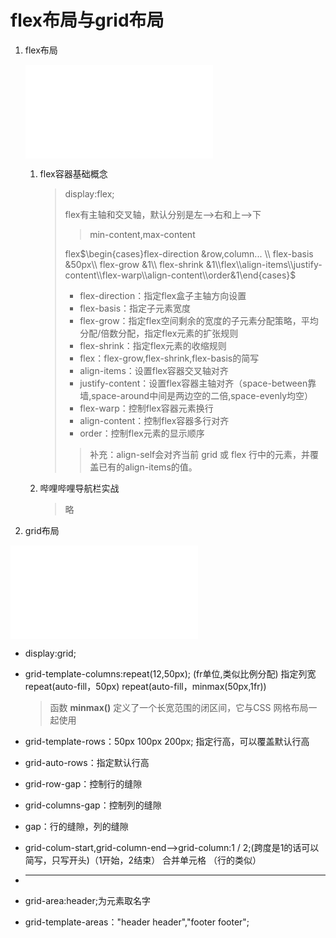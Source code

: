 # flex布局与grid布局

1. flex布局

   <iframe src="//player.bilibili.com/player.html?aid=61537661&bvid=BV1mt411c7N9&cid=107033430&page=1" scrolling="no" border="0" frameborder="no" framespacing="0" allowfullscreen="true"> </iframe>

   1. flex容器基础概念

      > display:flex;
      >
      > flex有主轴和交叉轴，默认分别是左—>右和上—>下
      >
      > > min-content,max-content
      >
      > flex$\begin{cases}flex-direction &row,column... \\ flex-basis &50px\\ flex-grow &1\\ flex-shrink &1\\flex\\align-items\\justify-content\\flex-warp\\align-content\\order&1\end{cases}$
      >
      > * flex-direction：指定flex盒子主轴方向设置
      > * flex-basis：指定子元素宽度
      > * flex-grow：指定flex空间剩余的宽度的子元素分配策略，平均分配/倍数分配，指定flex元素的扩张规则
      > * flex-shrink：指定flex元素的收缩规则
      > * flex：flex-grow,flex-shrink,flex-basis的简写
      > * align-items：设置flex容器交叉轴对齐
      > * justify-content：设置flex容器主轴对齐（space-between靠墙,space-around中间是两边空的二倍,space-evenly均空）
      > * flex-warp：控制flex容器元素换行
      > * align-content：控制flex容器多行对齐
      > * order：控制flex元素的显示顺序
      >
      > > 补充：align-self会对齐当前 grid 或 flex 行中的元素，并覆盖已有的align-items的值。

   2. 哔哩哔哩导航栏实战

      > 略

2. grid布局

  <iframe src="//player.bilibili.com/player.html?aid=606009016&bvid=BV1w84y1r7X8&cid=917055229&page=1" scrolling="no" border="0" frameborder="no" framespacing="0" allowfullscreen="true"> </iframe>

  * display:grid;

  * grid-template-columns:repeat(12,50px);    (fr单位,类似比例分配)    指定列宽    repeat(auto-fill，50px)  repeat(auto-fill，minmax(50px,1fr)) 

    > 函数 **minmax()** 定义了一个长宽范围的闭区间，它与CSS 网格布局一起使用

  * grid-template-rows：50px 100px 200px;      指定行高，可以覆盖默认行高

  * grid-auto-rows：指定默认行高

  * grid-row-gap：控制行的缝隙

  * grid-columns-gap：控制列的缝隙

  * gap：行的缝隙，列的缝隙

  * grid-colum-start,grid-column-end——>grid-column:1 / 2;(跨度是1的话可以简写，只写开头)（1开始，2结束）   合并单元格  （行的类似）

  * <hr/>

  * grid-area:header;为元素取名字

  * grid-template-areas："header header","footer footer";